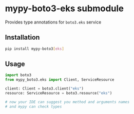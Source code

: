 # mypy-boto3-eks submodule

Provides type annotations for `boto3.eks` service

## Installation

```bash
pip install mypy-boto3[eks]
```

## Usage

```python
import boto3
from mypy_boto3.eks import Client, ServiceResource

client: Client = boto3.client("eks")
resource: ServiceResource = boto3.resource("eks")

# now your IDE can suggest you method and arguments names
# and mypy can check types
```

